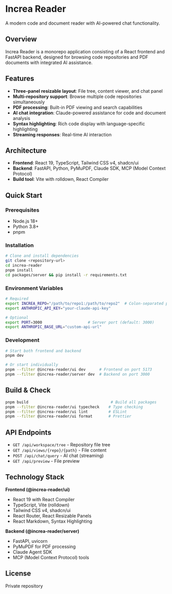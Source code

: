 # Increa Reader

A modern code and document reader with AI-powered chat functionality.

## Overview

Increa Reader is a monorepo application consisting of a React frontend and FastAPI backend, designed for browsing code repositories and PDF documents with integrated AI assistance.

## Features

- **Three-panel resizable layout**: File tree, content viewer, and chat panel
- **Multi-repository support**: Browse multiple code repositories simultaneously
- **PDF processing**: Built-in PDF viewing and search capabilities
- **AI chat integration**: Claude-powered assistance for code and document analysis
- **Syntax highlighting**: Rich code display with language-specific highlighting
- **Streaming responses**: Real-time AI interaction

## Architecture

- **Frontend**: React 19, TypeScript, Tailwind CSS v4, shadcn/ui
- **Backend**: FastAPI, Python, PyMuPDF, Claude SDK, MCP (Model Context Protocol)
- **Build tool**: Vite with rolldown, React Compiler

## Quick Start

### Prerequisites
- Node.js 18+
- Python 3.8+
- pnpm

### Installation

```bash
# Clone and install dependencies
git clone <repository-url>
cd increa-reader
pnpm install
cd packages/server && pip install -r requirements.txt
```

### Environment Variables

```bash
# Required
export INCREA_REPO="/path/to/repo1:/path/to/repo2"  # Colon-separated paths
export ANTHROPIC_API_KEY="your-claude-api-key"

# Optional
export PORT=3000                    # Server port (default: 3000)
export ANTHROPIC_BASE_URL="custom-api-url"
```

### Development

```bash
# Start both frontend and backend
pnpm dev

# Or start individually
pnpm --filter @increa-reader/ui dev      # Frontend on port 5173
pnpm --filter @increa-reader/server dev  # Backend on port 3000
```

## Build & Check

```bash
pnpm build                                    # Build all packages
pnpm --filter @increa-reader/ui typecheck    # Type checking
pnpm --filter @increa-reader/ui lint         # ESLint
pnpm --filter @increa-reader/ui format       # Prettier
```

## API Endpoints

- `GET /api/workspace/tree` - Repository file tree
- `GET /api/views/{repo}/{path}` - File content
- `POST /api/chat/query` - AI chat (streaming)
- `GET /api/preview` - File preview

## Technology Stack

**Frontend (@increa-reader/ui)**
- React 19 with React Compiler
- TypeScript, Vite (rolldown)
- Tailwind CSS v4, shadcn/ui
- React Router, React Resizable Panels
- React Markdown, Syntax Highlighting

**Backend (@increa-reader/server)**
- FastAPI, uvicorn
- PyMuPDF for PDF processing
- Claude Agent SDK
- MCP (Model Context Protocol) tools

## License

Private repository